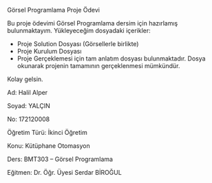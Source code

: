 Görsel Programlama Proje Ödevi

Bu proje ödevimi Görsel Programlama dersim için hazırlamış bulunmaktayım. Yükleyeceğim dosyadaki içerikler:
- Proje Solution Dosyası (Görsellerle birlikte)
- Proje Kurulum Dosyası
- Proje Gerçeklemesi için tam anlatım dosyası
bulunmaktadır. Dosya okunarak projenin tamamının gerçeklenmesi mümkündür.

Kolay gelsin.





Ad: Halil Alper

Soyad: YALÇIN

No: 172120008

Öğretim Türü: İkinci Öğretim

Konu: Kütüphane Otomasyon

Ders: BMT303 – Görsel Programlama

Eğitmen: Dr. Öğr. Üyesi Serdar BİROĞUL


